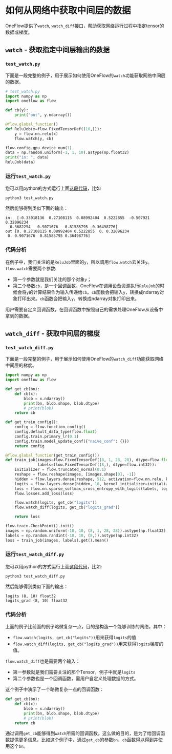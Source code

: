 # 如何从网络中获取中间层的数据

OneFlow提供了`watch`, `watch_diff`接口，帮助获取网络运行过程中指定tensor的数据或梯度。

## `watch` - 获取指定中间层输出的数据
### `test_watch.py`
下面是一段完整的例子，用于展示如何使用OneFlow的`watch`功能获取网络中间层的数据。
```python
# test_watch.py
import numpy as np
import oneflow as flow

def cb(y):
    print("out", y.ndarray())

@flow.global_function()
def ReluJob(x=flow.FixedTensorDef((10,))):
    y = flow.nn.relu(x)
    flow.watch(y, cb)

flow.config.gpu_device_num(1)
data = np.random.uniform(-1, 1, 10).astype(np.float32)
print("in: ", data)
ReluJob(data)
```
### 运行`test_watch.py`
您可以用python的方式运行上面[这段代码](../code/extended_topics/test_watch.py)，比如
```
python3 test_watch.py
```
然后能够得到类似下面的输出：
```
in:  [-0.33018136  0.27108115  0.08992404  0.5222855  -0.507921    0.32096234
 -0.3682254   0.9071676   0.81585795  0.36498776]
out [0. 0.27108115 0.08992404 0.5222855  0. 0.32096234
 0. 0.9071676  0.81585795 0.36498776]
```

### 代码分析
在例子中，我们关注的是`ReluJob`里面的`y`，所以调用`flow.watch`去关注`y`。`flow.watch`需要两个参数:
- 第一个参数就是我们关注的那个对象`y`；
- 第二个参数`cb`，是一个回调函数，OneFlow在调用设备资源执行`ReluJob`的时候会将`y`的计算结果作为输入传递给`cb`。`cb`函数会把输入`y`，转换成ndarray对象打印出来。`cb`函数会把输入`y`，转换成ndarray对象打印出来。

用户需要自定义回调函数，在回调函数中按照自己的需求处理OneFlow从设备中拿到的数据。

## `watch_diff` - 获取中间层的梯度
### `test_watch_diff.py`
下面是一段完整的例子，用于展示如何使用OneFlow的`watch_diff`功能获取网络中间层的梯度。
```python
import numpy as np
import oneflow as flow

def get_cb(bn):
    def cb(x):
        blob = x.ndarray()
        print(bn, blob.shape, blob.dtype)
        # print(blob)
    return cb

def get_train_config():
    config = flow.function_config()
    config.default_data_type(flow.float)
    config.train.primary_lr(0.1)
    config.train.model_update_conf({"naive_conf": {}})
    return config

@flow.global_function(get_train_config())
def train_job(images=flow.FixedTensorDef((8, 1, 28, 28), dtype=flow.float),
              labels=flow.FixedTensorDef((8,), dtype=flow.int32)):
    initializer = flow.truncated_normal(0.1)
    reshape = flow.reshape(images, [images.shape[0], -1])
    hidden = flow.layers.dense(reshape, 512, activation=flow.nn.relu, kernel_initializer=initializer)
    logits = flow.layers.dense(hidden, 10, kernel_initializer=initializer)
    loss = flow.nn.sparse_softmax_cross_entropy_with_logits(labels, logits)
    flow.losses.add_loss(loss)

    flow.watch(logits, get_cb("logits"))
    flow.watch_diff(logits, get_cb("logits_grad"))

    return loss

flow.train.CheckPoint().init()
images = np.random.uniform(-10, 10, (8, 1, 28, 28)).astype(np.float32)
labels = np.random.randint(-10, 10, (8,)).astype(np.int32)
loss = train_job(images, labels).get().mean()
```
### 运行`test_watch_diff.py`
您可以用python的方式运行上面[这段代码](../code/extended_topics/test_watch_diff.py)，比如:
```
python3 test_watch_diff.py
```
然后能够得到类似下面的输出：
```
logits (8, 10) float32
logits_grad (8, 10) float32
```
### 代码分析
上面的例子比前面的例子略微复杂一点，目的是构造一个能够训练的网络，其中：
- `flow.watch(logits, get_cb("logits"))`用来获得`logits`的值
- `flow.watch_diff(logits, get_cb("logits_grad"))`用来获得`logits`梯度的值。

`flow.watch_diff`也是需要两个输入：
- 第一参数就是我们需要关注的那个Tensor，例子中就是`logits`
- 第二个参数也是一个回调函数，需用户自定义处理数据的方式。

这个例子中演示了一个略微复杂一点的回调函数：
```python
def get_cb(bn):
    def cb(x):
        blob = x.ndarray()
        print(bn, blob.shape, blob.dtype)
        # print(blob)
    return cb
```
通过调用`get_cb`能够得到`watch`所需的回调函数。这么做的目的，是为了给回调函数提供更多信息，比如这个例子中，通过`get_cb`的参数`bn`，`cb`函数得以得到并使用这个`bn`。
